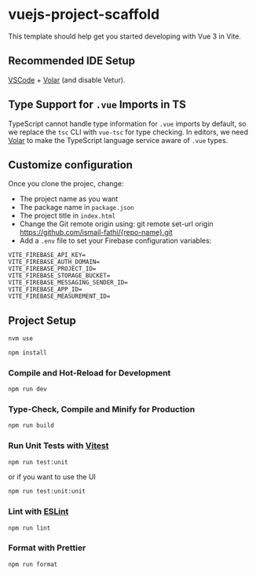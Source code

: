 # vuejs-project-scaffold

This template should help get you started developing with Vue 3 in Vite.

## Recommended IDE Setup

[VSCode](https://code.visualstudio.com/) + [Volar](https://marketplace.visualstudio.com/items?itemName=Vue.volar) (and disable Vetur).

## Type Support for `.vue` Imports in TS

TypeScript cannot handle type information for `.vue` imports by default, so we replace the `tsc` CLI with `vue-tsc` for type checking. In editors, we need [Volar](https://marketplace.visualstudio.com/items?itemName=Vue.volar) to make the TypeScript language service aware of `.vue` types.

## Customize configuration

Once you clone the projec, change:

- The project name as you want
- The package name in `package.json`
- The project title in `index.html`
- Change the Git remote origin using: git remote set-url origin https://github.com/ismail-fathi/{repo-name}.git
- Add a `.env` file to set your Firebase configuration variables:

```
VITE_FIREBASE_API_KEY=
VITE_FIREBASE_AUTH_DOMAIN=
VITE_FIREBASE_PROJECT_ID=
VITE_FIREBASE_STORAGE_BUCKET=
VITE_FIREBASE_MESSAGING_SENDER_ID=
VITE_FIREBASE_APP_ID=
VITE_FIREBASE_MEASUREMENT_ID=
```

## Project Setup

```sh
nvm use
```

```sh
npm install
```

### Compile and Hot-Reload for Development

```sh
npm run dev
```

### Type-Check, Compile and Minify for Production

```sh
npm run build
```

### Run Unit Tests with [Vitest](https://vitest.dev/)

```sh
npm run test:unit
```

or if you want to use the UI

```sh
npm run test:unit:unit
```

### Lint with [ESLint](https://eslint.org/)

```sh
npm run lint
```

### Format with Prettier

```sh
npm run format
```
